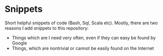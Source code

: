 # Snippets
Short helpful snippets of code (Bash, Sql, Scala etc). Mostly, there are two reasons I add snippets to this repository:
* Things which are I need very often, even if they can easy be found by Google
* Things, which are nontrivial or cannot be easily found on the Internet
